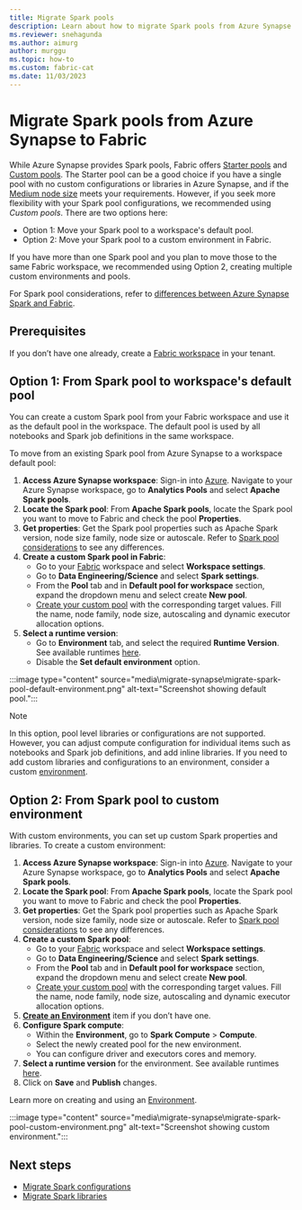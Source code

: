 ```yaml
---
title: Migrate Spark pools
description: Learn about how to migrate Spark pools from Azure Synapse Spark to Fabric.
ms.reviewer: snehagunda
ms.author: aimurg
author: murggu
ms.topic: how-to
ms.custom: fabric-cat
ms.date: 11/03/2023
---
```


# Migrate Spark pools from Azure Synapse to Fabric

While Azure Synapse provides Spark pools, Fabric offers [Starter pools](configure-starter-pools.md) and [Custom pools](create-custom-spark-pools.md). The Starter pool can be a good choice if you have a single pool with no custom configurations or libraries in Azure Synapse, and if the [Medium node size](spark-compute.md) meets your requirements. However, if you seek more flexibility with your Spark pool configurations, we recommended using *Custom pools*. There are two options here: 

* Option 1: Move your Spark pool to a workspace's default pool.
* Option 2: Move your Spark pool to a custom environment in Fabric. 

If you have more than one Spark pool and you plan to move those to the same Fabric workspace, we recommended using Option 2, creating multiple custom environments and pools.

For Spark pool considerations, refer to [differences between Azure Synapse Spark and Fabric](comparison-between-fabric-and-azure-synapse-spark.md).

## Prerequisites

If you don’t have one already, create a [Fabric workspace](../get-started/create-workspaces.md) in your tenant.

## Option 1: From Spark pool to workspace's default pool

You can create a custom Spark pool from your Fabric workspace and use it as the default pool in the workspace. The default pool is used by all notebooks and Spark job definitions in the same workspace. 

To move from an existing Spark pool from Azure Synapse to a workspace default pool:

1. **Access Azure Synapse workspace**: Sign-in into [Azure](https://portal.azure.com). Navigate to your Azure Synapse workspace, go to **Analytics Pools** and select **Apache Spark pools**.
1.	**Locate the Spark pool**: From **Apache Spark pools**, locate the Spark pool you want to move to Fabric and check the pool **Properties**. 
1.	**Get properties**: Get the Spark pool properties such as Apache Spark version, node size family, node size or autoscale. Refer to [Spark pool considerations](comparison-between-fabric-and-azure-synapse-spark.md) to see any differences.
1.	**Create a custom Spark pool in Fabric**:
    * Go to your [Fabric](https://app.fabric.microsoft.com) workspace and select **Workspace settings**.
    * Go to **Data Engineering/Science** and select **Spark settings**.
    * From the **Pool** tab and in **Default pool for workspace** section, expand the dropdown menu and select create **New pool**.
    * [Create your custom pool](create-custom-spark-pools.md) with the corresponding target values. Fill the name, node family, node size, autoscaling and dynamic executor allocation options.
5.	**Select a runtime version**:
    * Go to **Environment** tab, and select the required **Runtime Version**. See available runtimes [here](runtime.md).
    * Disable the **Set default environment** option.

:::image type="content" source="media\migrate-synapse\migrate-spark-pool-default-environment.png" alt-text="Screenshot showing default pool.":::

> [!NOTE]
> In this option, pool level libraries or configurations are not supported. However, you can adjust compute configuration for individual items such as notebooks and Spark job definitions, and add inline libraries. If you need to add custom libraries and configurations to an environment, consider a custom [environment](create-and-use-environment.md).

## Option 2: From Spark pool to custom environment

With custom environments, you can set up custom Spark properties and libraries. To create a custom environment:

1. **Access Azure Synapse workspace**: Sign-in into [Azure](https://portal.azure.com). Navigate to your Azure Synapse workspace, go to **Analytics Pools** and select **Apache Spark pools**.
1.	**Locate the Spark pool**: From **Apache Spark pools**, locate the Spark pool you want to move to Fabric and check the pool **Properties**. 
1.	**Get properties**: Get the Spark pool properties such as Apache Spark version, node size family, node size or autoscale. Refer to [Spark pool considerations](comparison-between-fabric-and-azure-synapse-spark.md) to see any differences.
1.	**Create a custom Spark pool**:
    * Go to your [Fabric](https://app.fabric.microsoft.com) workspace and select **Workspace settings**.
    * Go to **Data Engineering/Science** and select **Spark settings**.
    * From the **Pool** tab and in **Default pool for workspace** section, expand the dropdown menu and select create **New pool**.
    * [Create your custom pool](create-custom-spark-pools.md) with the corresponding target values. Fill the name, node family, node size, autoscaling and dynamic executor allocation options.
1.	**[Create an Environment](create-and-use-environment.md)** item if you don’t have one.
1.	**Configure Spark compute**:
    * Within the **Environment**, go to **Spark Compute** > **Compute**.
    * Select the newly created pool for the new environment.
    * You can configure driver and executors cores and memory. 
1.  **Select a runtime version** for the environment. See available runtimes [here](runtime.md).
1.	Click on **Save** and **Publish** changes.

Learn more on creating and using an [Environment](environment-manage-compute.md).

:::image type="content" source="media\migrate-synapse\migrate-spark-pool-custom-environment.png" alt-text="Screenshot showing custom environment.":::

## Next steps

- [Migrate Spark configurations](migrate-synapse-spark-configurations.md)
- [Migrate Spark libraries](migrate-synapse-spark-libraries.md)
